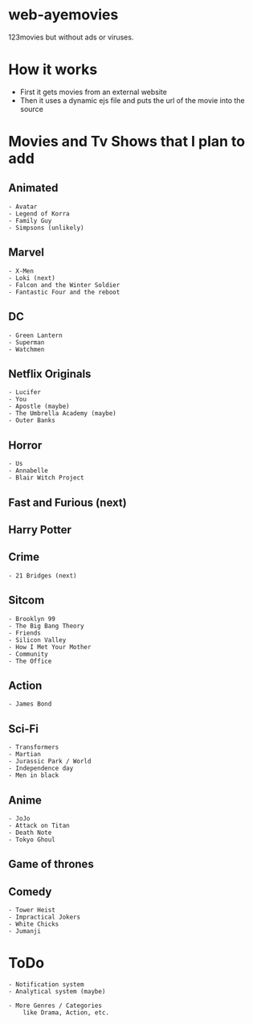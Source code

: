 # web-ayemovies
123movies but without ads or viruses.

# How it works
- First it gets movies from an external website
- Then it uses a dynamic ejs file and puts the url of the movie into the source

# Movies and Tv Shows that I plan to add
## Animated
    - Avatar
    - Legend of Korra
    - Family Guy
    - Simpsons (unlikely)
    
## Marvel
    - X-Men
    - Loki (next)
    - Falcon and the Winter Soldier
    - Fantastic Four and the reboot

## DC
    - Green Lantern
    - Superman
    - Watchmen

## Netflix Originals
    - Lucifer
    - You
    - Apostle (maybe)
    - The Umbrella Academy (maybe)
    - Outer Banks

## Horror
    - Us
    - Annabelle
    - Blair Witch Project


## Fast and Furious (next)

## Harry Potter

## Crime
    - 21 Bridges (next)

## Sitcom
    - Brooklyn 99
    - The Big Bang Theory
    - Friends
    - Silicon Valley
    - How I Met Your Mother
    - Community
    - The Office

## Action
    - James Bond

## Sci-Fi
    - Transformers
    - Martian
    - Jurassic Park / World
    - Independence day
    - Men in black

## Anime
    - JoJo
    - Attack on Titan
    - Death Note
    - Tokyo Ghoul

## Game of thrones

## Comedy
    - Tower Heist
    - Impractical Jokers
    - White Chicks
    - Jumanji
    
# ToDo
    - Notification system
    - Analytical system (maybe)

    - More Genres / Categories 
        like Drama, Action, etc.